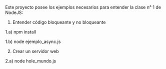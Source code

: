 Este proyecto posee los ejemplos necesarios para entender la clase n° 1 de NodeJS:

1) Entender código bloqueante y no bloqueante

1.a) npm install

1.b) node ejemplo_async.js

2) Crear un servidor web

2.a) node hole_mundo.js
